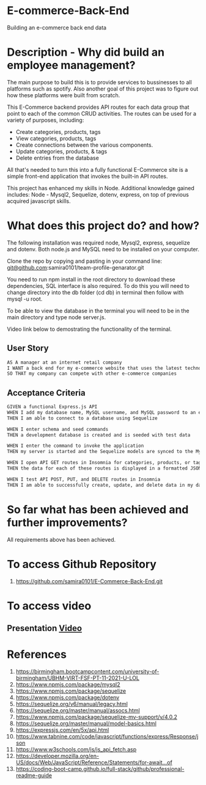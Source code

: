 
# E-commerce-Back-End

Building an e-commerce back end data 

# Description - Why did build an employee management?
The main purpose to build this is to provide services to bussinesses to all platforms such as spotify. Also another goal of this project was to figure out how these platforms were built from scratch.

This E-Commerce backend provides API routes for each data group that point to each of the common CRUD activities. The routes can be used for a variety of purposes, including:

- Create categories, products, tags
- View categories, products, tags
- Create connections between the various components.
- Update categories, products, & tags
- Delete entries from the database

All that's needed to turn this into a fully functional E-Commerce site is a simple front-end application that invokes the built-in API routes.

This project has enhanced my skills in Node. Additional knowledge gained includes: Node - Mysql2, Sequelize, dotenv, express, on top of previous acquired javascript skills.

# What does this project do? and how?

The following installation was required node, Mysql2, express, sequelize and dotenv. Both node.js and MySQL need to be installed on your computer.

Clone the repo by copying and pasting in your command line: git@github.com:samira0101/team-profile-genarator.git

You need to run npm install in the root directory to download these dependencies, SQL interface is also required. To do this you will need to change directory into the db folder (cd db) in terminal then follow with mysql -u root. 

To be able to view the database in the terminal you will need to be in the main directory and type node server.js. 

Video link below to demostrating the functionality of the terminal.

## User Story

```md
AS A manager at an internet retail company
I WANT a back end for my e-commerce website that uses the latest technologies
SO THAT my company can compete with other e-commerce companies
```

## Acceptance Criteria

```md
GIVEN a functional Express.js API
WHEN I add my database name, MySQL username, and MySQL password to an environment variable file
THEN I am able to connect to a database using Sequelize

WHEN I enter schema and seed commands
THEN a development database is created and is seeded with test data

WHEN I enter the command to invoke the application
THEN my server is started and the Sequelize models are synced to the MySQL database

WHEN I open API GET routes in Insomnia for categories, products, or tags
THEN the data for each of these routes is displayed in a formatted JSON

WHEN I test API POST, PUT, and DELETE routes in Insomnia
THEN I am able to successfully create, update, and delete data in my database
```

# So far what has been achieved and further improvements?

All requirements above has been achieved.

# To access Github Repository 

1. https://github.com/samira0101/E-Commerce-Back-End.git

# To access video 

## Presentation [Video](https://drive.google.com/file/d/1G8O0WdXljXeQwOlfS5spRgW1LDCkEjaG/view)


# References

1. https://birmingham.bootcampcontent.com/university-of-birmingham/UBHM-VIRT-FSF-PT-11-2021-U-LOL
2. https://www.npmjs.com/package/mysql2
3. https://www.npmjs.com/package/sequelize
4. https://www.npmjs.com/package/dotenv
5. https://sequelize.org/v6/manual/legacy.html
6. https://sequelize.org/master/manual/assocs.html
7. https://www.npmjs.com/package/sequelize-mv-support/v/4.0.2
8. https://sequelize.org/master/manual/model-basics.html
9. https://expressjs.com/en/5x/api.html
10. https://www.tabnine.com/code/javascript/functions/express/Response/json
11. https://www.w3schools.com/js/js_api_fetch.asp
12. https://developer.mozilla.org/en-US/docs/Web/JavaScript/Reference/Statements/for-await...of
13. https://coding-boot-camp.github.io/full-stack/github/professional-readme-guide